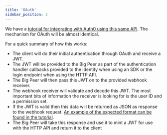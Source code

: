 ```yaml
---
title: 'OAuth'
sidebar_position: 2
---
```


We have a [tutorial for integrating with Auth0 using this same API](/http/common/security/authentication/overview/). The mechanism for OAuth will be almost identical.

For a quick summary of how this works:

- The client will do their initial authentication through OAuth and receive a JWT.
- The JWT will be provided to the Big Peer as part of the authentication handler callbacks provided to the identity when using an SDK or the login endpoint when using the HTTP API.
- The Big Peer will then pass this JWT on to the provided webhook receiver.
- The webhook receiver will validate and decode this JWT. The most important bits of information the receiver is looking for is the user ID and a permission set.
- If the JWT is valid then this data will be returned as JSON as response to the webhook request. [An example of the expected format can be found in the tutorial](/http/common/security/authentication/server/).
- The Big Peer will take this response and use it to mint a JWT for use with the HTTP API and return it to the client

